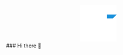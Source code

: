 <div id="header" align="center">
    <img src="https://github.com/ruben-27/ruben-27/blob/master/img/logo.png" width="100">
</div>
### Hi there 👋

<!--
**ruben-27/ruben-27** is a ✨ _special_ ✨ repository because its `README.md` (this file) appears on your GitHub profile.

Here are some ideas to get you started:

- 🔭 I’m currently working on ...
- 🌱 I’m currently learning ...
- 👯 I’m looking to collaborate on ...
- 🤔 I’m looking for help with ...
- 💬 Ask me about ...
- 📫 How to reach me: ...
- 😄 Pronouns: ...
- ⚡ Fun fact: ...
-->
